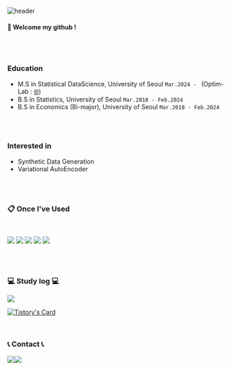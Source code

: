 ![header](https://capsule-render.vercel.app/api?type=cylinder&color=009f65&height=150&section=header&text=LimJaeSung&fontColor=ffffff&fontSize=70&animation=fadeIn&fontAlignY=55&desc=%20&descAlignY=62&descAlign=62)
  
####  :wave: Welcome my github !

 <br/>
 <br/>
  
### Education
- M.S in Statistical DataScience, University of Seoul `Mar.2024 - ` (Optim-Lab : [🌐](http://ranking.uos.ac.kr))
- B.S in Statistics, University of Seoul `Mar.2018 - Feb.2024`
- B.S in Economics (Bi-major), University of Seoul `Mar.2018 - Feb.2024`

<br/>
<br/>

### Interested in
- Synthetic Data Generation
- Variational AutoEncoder

<br/>
<br/>

###  :clipboard: Once I've Used 
  
<br/>

<img src="https://img.shields.io/badge/python-3776AB?style=for-the-badge&logo=python&logoColor=white"> <img src="https://img.shields.io/badge/R-276DC3?style=for-the-badge&logo=R&logoColor=white"> <img src="https://img.shields.io/badge/MySQL-4479A1?style=for-the-badge&logo=MySQL&logoColor=white"> <img src="https://img.shields.io/badge/github-181717?style=for-the-badge&logo=github&logoColor=white"> <img src="https://img.shields.io/badge/VSCode-007ACC?style=for-the-badge&logo=VisualStudioCode&logoColor=white">
 
   <br/>
   <br/>

### 💻 Study log 💻
<img src="https://img.shields.io/badge/Tistory-000000?style=for-the-badge&logo=Tistory&logoColor=white">

[![Tistory's Card](https://github-readme-tistory-card.vercel.app/api?name=holy-jjjae&theme=default)](https://holy-jjjae.tistory.com/)

<br/>

### 📞 Contact 📞
<div style="display:flex; flex-direction:row;">
    <a href="mailto:wotjd1410@gmail.com">
        <img src="https://img.shields.io/badge/Gmail-EA4335?style=for-the-badge&logo=Gmail&logoColor=white"> 
    </a>
    <a href="https://www.instagram.com/holy_jjjae/">
        <img src="https://img.shields.io/badge/Instagram-E4405F?style=for-the-badge&logo=Instagram&logoColor=white"> 
    </a>
